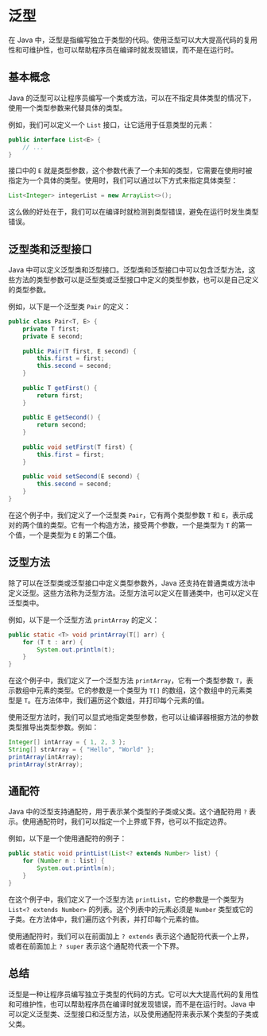 # 泛型

在 Java 中，泛型是指编写独立于类型的代码。使用泛型可以大大提高代码的复用性和可维护性，也可以帮助程序员在编译时就发现错误，而不是在运行时。

## 基本概念

Java 的泛型可以让程序员编写一个类或方法，可以在不指定具体类型的情况下，使用一个类型参数来代替具体的类型。

例如，我们可以定义一个 `List` 接口，让它适用于任意类型的元素：

```java
public interface List<E> {
    // ...
}
```

接口中的 `E` 就是类型参数，这个参数代表了一个未知的类型，它需要在使用时被指定为一个具体的类型。使用时，我们可以通过以下方式来指定具体类型：

```java
List<Integer> integerList = new ArrayList<>();
```

这么做的好处在于，我们可以在编译时就检测到类型错误，避免在运行时发生类型错误。

## 泛型类和泛型接口

Java 中可以定义泛型类和泛型接口。泛型类和泛型接口中可以包含泛型方法，这些方法的类型参数可以是泛型类或泛型接口中定义的类型参数，也可以是自己定义的类型参数。

例如，以下是一个泛型类 `Pair` 的定义：

```java
public class Pair<T, E> {
    private T first;
    private E second;
    
    public Pair(T first, E second) {
        this.first = first;
        this.second = second;
    }
    
    public T getFirst() {
        return first;
    }
    
    public E getSecond() {
        return second;
    }
    
    public void setFirst(T first) {
        this.first = first;
    }
    
    public void setSecond(E second) {
        this.second = second;
    }
}
```

在这个例子中，我们定义了一个泛型类 `Pair`，它有两个类型参数 `T` 和 `E`，表示成对的两个值的类型。它有一个构造方法，接受两个参数，一个是类型为 `T` 的第一个值，一个是类型为 `E` 的第二个值。

## 泛型方法

除了可以在泛型类或泛型接口中定义类型参数外，Java 还支持在普通类或方法中定义泛型。这些方法称为泛型方法。泛型方法可以定义在普通类中，也可以定义在泛型类中。

例如，以下是一个泛型方法 `printArray` 的定义：

```java
public static <T> void printArray(T[] arr) {
    for (T t : arr) {
        System.out.println(t);
    }
}
```

在这个例子中，我们定义了一个泛型方法 `printArray`，它有一个类型参数 `T`，表示数组中元素的类型。它的参数是一个类型为 `T[]` 的数组，这个数组中的元素类型是 `T`。在方法体中，我们遍历这个数组，并打印每个元素的值。

使用泛型方法时，我们可以显式地指定类型参数，也可以让编译器根据方法的参数类型推导出类型参数。例如：

```java
Integer[] intArray = { 1, 2, 3 };
String[] strArray = { "Hello", "World" };
printArray(intArray);
printArray(strArray);
```

## 通配符

Java 中的泛型支持通配符，用于表示某个类型的子类或父类。这个通配符用 `?` 表示。使用通配符时，我们可以指定一个上界或下界，也可以不指定边界。

例如，以下是一个使用通配符的例子：

```java
public static void printList(List<? extends Number> list) {
    for (Number n : list) {
        System.out.println(n);
    }
}
```

在这个例子中，我们定义了一个泛型方法 `printList`，它的参数是一个类型为 `List<? extends Number>` 的列表。这个列表中的元素必须是 `Number` 类型或它的子类。在方法体中，我们遍历这个列表，并打印每个元素的值。

使用通配符时，我们可以在前面加上 `? extends` 表示这个通配符代表一个上界，或者在前面加上 `? super` 表示这个通配符代表一个下界。

## 总结

泛型是一种让程序员编写独立于类型的代码的方式。它可以大大提高代码的复用性和可维护性，也可以帮助程序员在编译时就发现错误，而不是在运行时。Java 中可以定义泛型类、泛型接口和泛型方法，以及使用通配符来表示某个类型的子类或父类。